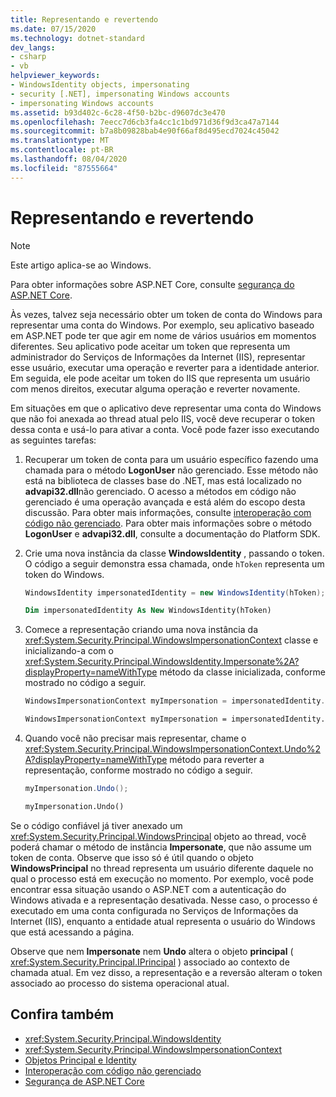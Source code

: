 ```yaml
---
title: Representando e revertendo
ms.date: 07/15/2020
ms.technology: dotnet-standard
dev_langs:
- csharp
- vb
helpviewer_keywords:
- WindowsIdentity objects, impersonating
- security [.NET], impersonating Windows accounts
- impersonating Windows accounts
ms.assetid: b93d402c-6c28-4f50-b2bc-d9607dc3e470
ms.openlocfilehash: 7eecc7d6cb3fa4cc1c1bd971d36f9d3ca47a7144
ms.sourcegitcommit: b7a8b09828bab4e90f66af8d495ecd7024c45042
ms.translationtype: MT
ms.contentlocale: pt-BR
ms.lasthandoff: 08/04/2020
ms.locfileid: "87555664"
---
```

# <a name="impersonating-and-reverting"></a>Representando e revertendo

> [!NOTE]
> Este artigo aplica-se ao Windows.
>
> Para obter informações sobre ASP.NET Core, consulte [segurança do ASP.NET Core](/aspnet/core/security/).

Às vezes, talvez seja necessário obter um token de conta do Windows para representar uma conta do Windows. Por exemplo, seu aplicativo baseado em ASP.NET pode ter que agir em nome de vários usuários em momentos diferentes. Seu aplicativo pode aceitar um token que representa um administrador do Serviços de Informações da Internet (IIS), representar esse usuário, executar uma operação e reverter para a identidade anterior. Em seguida, ele pode aceitar um token do IIS que representa um usuário com menos direitos, executar alguma operação e reverter novamente.  
  
 Em situações em que o aplicativo deve representar uma conta do Windows que não foi anexada ao thread atual pelo IIS, você deve recuperar o token dessa conta e usá-lo para ativar a conta. Você pode fazer isso executando as seguintes tarefas:  
  
1. Recuperar um token de conta para um usuário específico fazendo uma chamada para o método **LogonUser** não gerenciado. Esse método não está na biblioteca de classes base do .NET, mas está localizado no **advapi32.dll**não gerenciado. O acesso a métodos em código não gerenciado é uma operação avançada e está além do escopo desta discussão. Para obter mais informações, consulte [interoperação com código não gerenciado](../../framework/interop/index.md). Para obter mais informações sobre o método **LogonUser** e **advapi32.dll**, consulte a documentação do Platform SDK.  
  
2. Crie uma nova instância da classe **WindowsIdentity** , passando o token. O código a seguir demonstra essa chamada, onde `hToken` representa um token do Windows.  
  
    ```csharp  
    WindowsIdentity impersonatedIdentity = new WindowsIdentity(hToken);  
    ```  
  
    ```vb  
    Dim impersonatedIdentity As New WindowsIdentity(hToken)  
    ```  
  
3. Comece a representação criando uma nova instância da <xref:System.Security.Principal.WindowsImpersonationContext> classe e inicializando-a com o <xref:System.Security.Principal.WindowsIdentity.Impersonate%2A?displayProperty=nameWithType> método da classe inicializada, conforme mostrado no código a seguir.  
  
    ```csharp  
    WindowsImpersonationContext myImpersonation = impersonatedIdentity.Impersonate();  
    ```  
  
    ```vb  
    WindowsImpersonationContext myImpersonation = impersonatedIdentity.Impersonate()  
    ```  
  
4. Quando você não precisar mais representar, chame o <xref:System.Security.Principal.WindowsImpersonationContext.Undo%2A?displayProperty=nameWithType> método para reverter a representação, conforme mostrado no código a seguir.  
  
    ```csharp  
    myImpersonation.Undo();  
    ```  
  
    ```vb  
    myImpersonation.Undo()  
    ```  
  
 Se o código confiável já tiver anexado um <xref:System.Security.Principal.WindowsPrincipal> objeto ao thread, você poderá chamar o método de instância **Impersonate**, que não assume um token de conta. Observe que isso só é útil quando o objeto **WindowsPrincipal** no thread representa um usuário diferente daquele no qual o processo está em execução no momento. Por exemplo, você pode encontrar essa situação usando o ASP.NET com a autenticação do Windows ativada e a representação desativada. Nesse caso, o processo é executado em uma conta configurada no Serviços de Informações da Internet (IIS), enquanto a entidade atual representa o usuário do Windows que está acessando a página.  
  
 Observe que nem **Impersonate** nem **Undo** altera o objeto **principal** ( <xref:System.Security.Principal.IPrincipal> ) associado ao contexto de chamada atual. Em vez disso, a representação e a reversão alteram o token associado ao processo do sistema operacional atual.  
  
## <a name="see-also"></a>Confira também

- <xref:System.Security.Principal.WindowsIdentity>
- <xref:System.Security.Principal.WindowsImpersonationContext>
- [Objetos Principal e Identity](principal-and-identity-objects.md)
- [Interoperação com código não gerenciado](../../framework/interop/index.md)
- [Segurança de ASP.NET Core](/aspnet/core/security/)

